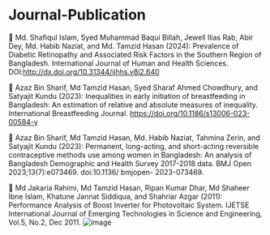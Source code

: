 # Journal-Publication
	Md. Shafiqul Islam, Syed Muhammad Baqui Billah, Jewell Ilias Rab, Abir Dey, Md. Habib Naziat, and Md. Tamzid Hasan (2024): Prevalence of Diabetic Retinopathy and Associated Risk Factors in the Southern Region of Bangladesh. International Journal of Human and Health Sciences. DOI:http://dx.doi.org/10.31344/ijhhs.v8i2.640

	Azaz Bin Sharif, Md Tamzid Hasan, Syed Sharaf Ahmed Chowdhury, and Satyajit Kundu (2023): Inequalities in early initiation of breastfeeding in Bangladesh: An estimation of relative and absolute measures of inequality. International Breastfeeding Journal.  https://doi.org/10.1186/s13006-023-00584-y  

	Azaz Bin Sharif, Md Tamzid Hasan, Md. Habib Naziat, Tahmina Zerin, and Satyajit Kundu (2023): Permanent, long-acting, and short-acting reversible contraceptive methods use among women in Bangladesh: An analysis of Bangladesh Demographic and Health Survey 2017-2018 data. BMJ Open 2023;13(7):e073469. doi:10.1136/ bmjopen- 2023-073469. 

	Md Jakaria Rahimi, Md Tamzid Hasan, Ripan Kumar Dhar, Md Shaheer Ibne Islam, Khatune Jannat Siddiqua, and Shahriar Azgar (2011): Performance Analysis of Boost Inverter for Photovoltaic System. IJETSE International Journal of Emerging Technologies in Science and Engineering, Vol.5, No.2, Dec 2011. 
![image](https://github.com/user-attachments/assets/6953ffc4-09ee-4e59-a1dd-44aa0b83d355)

